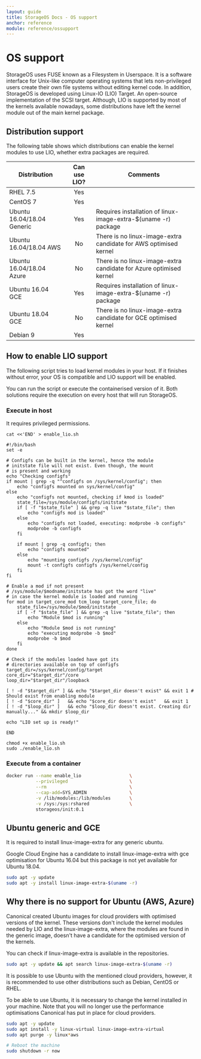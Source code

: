 ```yaml
---
layout: guide
title: StorageOS Docs - OS support
anchor: reference
module: reference/ossupport
---
```


# OS support

StorageOS uses FUSE known as a Filesystem in Userspace. It is a software interface for Unix-like computer operating systems that lets non-privileged users create their own file systems without editing kernel code. In addition, StorageOS is developed using Linux-IO (LIO) Target. An open-source implementation of the SCSI target.
Although, LIO is supported by most of the kernels available nowadays, some distributions have left the kernel module out of the main kernel package.


## Distribution support

The following table shows which distributions can enable the kernel modules to use LIO, whether extra packages are required.

| Distribution               | Can use LIO? | Comments                                                           |
| ---                        | :---:        | ---                                                                |
| RHEL 7.5                   | Yes          |                                                                    |
| CentOS 7                   | Yes          |                                                                    |
| Ubuntu 16.04/18.04 Generic | Yes          | Requires installation of linux-image-extra-$(uname -r) package     |
| Ubuntu 16.04/18.04 AWS     | No           | There is no linux-image-extra candidate for AWS optimised kernel   |
| Ubuntu 16.04/18.04 Azure   | No           | There is no linux-image-extra candidate for Azure optimised kernel |
| Ubuntu 16.04 GCE           | Yes          | Requires installation of linux-image-extra-$(uname -r) package     |
| Ubuntu 18.04 GCE           | No           | There is no linux-image-extra candidate for GCE optimised kernel   |
| Debian 9                   | Yes          |                                                                    |


## How to enable LIO support

The following script tries to load kernel modules in your host.
If it finishes without error, your OS is compatible and LIO support will be enabled.

You can run the script or execute the containerised version of it. Both solutions require the execution on every host that will run StorageOS.


### Execute in host
It requires privileged permissions.

```
cat <<'END' > enable_lio.sh

#!/bin/bash
set -e

# Configfs can be built in the kernel, hence the module
# initstate file will not exist. Even though, the mount
# is present and working
echo "Checking configfs"
if mount | grep -q "^configfs on /sys/kernel/config"; then
    echo "configfs mounted on sys/kernel/config"
else
    echo "configfs not mounted, checking if kmod is loaded"
    state_file=/sys/module/configfs/initstate
    if [ -f "$state_file" ] && grep -q live "$state_file"; then
        echo "configfs mod is loaded"
    else
        echo "configfs not loaded, executing: modprobe -b configfs"
        modprobe -b configfs
    fi

    if mount | grep -q configfs; then
        echo "configfs mounted"
    else
        echo "mounting configfs /sys/kernel/config"
        mount -t configfs configfs /sys/kernel/config
    fi
fi

# Enable a mod if not present
# /sys/module/$modname/initstate has got the word "live"
# in case the kernel module is loaded and running
for mod in target_core_mod tcm_loop target_core_file; do
    state_file=/sys/module/$mod/initstate
    if [ -f "$state_file" ] && grep -q live "$state_file"; then
        echo "Module $mod is running"
    else
        echo "Module $mod is not running"
        echo "executing modprobe -b $mod"
        modprobe -b $mod
    fi
done

# Check if the modules loaded have got its
# directories available on top of configfs
target_dir=/sys/kernel/config/target
core_dir="$target_dir"/core
loop_dir="$target_dir"/loopback

[ ! -d "$target_dir" ] && echo "$target_dir doesn't exist" && exit 1 # Should exist from enabling module
[ ! -d "$core_dir" ]   && echo "$core_dir doesn't exist"   && exit 1
[ ! -d "$loop_dir" ]   && echo "$loop_dir doesn't exist. Creating dir manually..." && mkdir $loop_dir

echo "LIO set up is ready!"

END

chmod +x enable_lio.sh
sudo ./enable_lio.sh
```

### Execute from a container

```bash
docker run --name enable_lio                  \
           --privileged                       \
           --rm                               \
           --cap-add=SYS_ADMIN                \
           -v /lib/modules:/lib/modules       \
           -v /sys:/sys:rshared               \
           storageos/init:0.1
```

## Ubuntu generic and GCE

It is required to install linux-image-extra for any generic ubuntu.

Google Cloud Engine has a candidate to install linux-image-extra with gce optimisation for Ubuntu 16.04 but this package is not yet available for Ubuntu 18.04.

```bash
sudo apt -y update
sudo apt -y install linux-image-extra-$(uname -r)
```

## Why there is no support for Ubuntu (AWS, Azure)
Canonical created Ubuntu images for cloud providers with optimised versions of the kernel. These versions don't include the kernel modules needed by LIO and the linux-image-extra, where the modules are found in the generic image, doesn't have a candidate for the optimised version of the kernels.

You can check if linux-image-extra is available in the repositories.

```bash
sudo apt -y update && apt search linux-image-extra-$(uname -r)
```

It is possible to use Ubuntu with the mentioned cloud providers, however, it is recommended to use other distributions such as Debian, CentOS or RHEL.

To be able to use Ubuntu, it is necessary to change the kernel installed in your machine. Note that you will no longer use the performance optimisations Canonical has put in place for cloud providers.

```bash
sudo apt -y update
sudo apt install -y linux-virtual linux-image-extra-virtual
sudo apt purge -y linux*aws

# Reboot the machine
sudo shutdown -r now
```